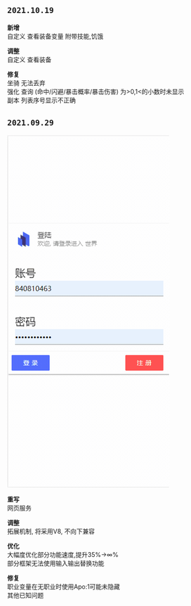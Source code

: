 ## `2021.10.19`

**新增**<br>
	自定义 查看装备变量 附带技能,饥饿

**调整**<br>
	自定义 查看装备

**修复**<br>
	坐骑 无法丢弃  
	强化 查询 (命中/闪避/暴击概率/暴击伤害) 为>0,1<的小数时未显示  
	副本 列表序号显示不正确
	
## `2021.09.29`

![image](./img/WebDemo.gif)

**重写**<br>
	网页服务

**调整**<br>
	拓展机制, 将采用V8, 不向下兼容

**优化**<br>
	大幅度优化部分功能速度,提升35%→∞%  
	部分框架无法使用输入输出替换功能

**修复**<br>
	职业变量在无职业时使用Apo:1可能未隐藏  
	其他已知问题